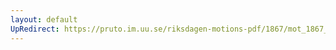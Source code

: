 ```yaml
---
layout: default
UpRedirect: https://pruto.im.uu.se/riksdagen-motions-pdf/1867/mot_1867__ak__66/mot_1867__ak__66-001.pdf
---
```


